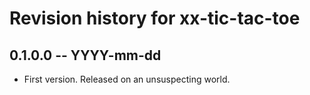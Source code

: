 # Revision history for xx-tic-tac-toe

## 0.1.0.0 -- YYYY-mm-dd

* First version. Released on an unsuspecting world.
